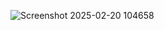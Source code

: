 ![Screenshot 2025-02-20 104658](https://github.com/user-attachments/assets/58b3a82a-453e-45ea-87b6-8537ae16c2f4)
